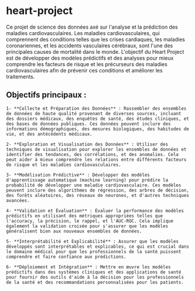 # heart-project

Ce projet de science des données axé sur l'analyse et la prédiction des maladies cardiovasculaires. Les maladies cardiovasculaires, qui comprennent des conditions telles que les crises cardiaques, les maladies coronariennes, et les accidents vasculaires cérébraux, sont l'une des principales causes de mortalité dans le monde. L'objectif du Heart Project est de développer des modèles prédictifs et des analyses pour mieux comprendre les facteurs de risque et les précurseurs des maladies cardiovasculaires afin de prévenir ces conditions et améliorer les traitements.

## Objectifs principaux :
    1- **Collecte et Préparation des Données** : Rassembler des ensembles de données de haute qualité provenant de diverses sources, incluant des dossiers médicaux, des enquêtes de santé, des études cliniques, et des bases de données publiques. Ces données peuvent inclure des informations démographiques, des mesures biologiques, des habitudes de vie, et des antécédents médicaux.

    2- **Exploration et Visualisation des Données** : Utiliser des techniques de visualisation pour explorer les ensembles de données et identifier des tendances, des corrélations, et des anomalies. Cela peut aider à mieux comprendre les relations entre différents facteurs de risque et les maladies cardiovasculaires.
    
    3- **Modélisation Prédictive** : Développer des modèles d'apprentissage automatique (machine learning) pour prédire la probabilité de développer une maladie cardiovasculaire. Ces modèles peuvent inclure des algorithmes de régression, des arbres de décision, des forêts aléatoires, des réseaux de neurones, et d'autres techniques avancées.
    
    4- **Validation et Évaluation** : Évaluer la performance des modèles prédictifs en utilisant des métriques appropriées telles que l'accuracy, la précision, le rappel, et l'AUC-ROC. Cela implique également la validation croisée pour s'assurer que les modèles généralisent bien aux nouveaux ensembles de données.
    
    5- **Interprétabilité et Explicabilité** : Assurer que les modèles développés sont interprétables et explicables, ce qui est crucial dans le domaine médical pour que les professionnels de la santé puissent comprendre et faire confiance aux prédictions.
    
    6- **Déploiement et Intégration** : Mettre en œuvre les modèles prédictifs dans des systèmes cliniques et des applications de santé pour fournir des outils d'aide à la décision pour les professionnels de la santé et des recommandations personnalisées pour les patients.
    
    
    
    
    
    
    
    